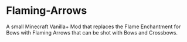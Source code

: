 # Flaming-Arrows
A small Minecraft Vanilla+ Mod that replaces the Flame Enchantment for Bows with Flaming Arrows that can be shot with Bows and Crossbows.
